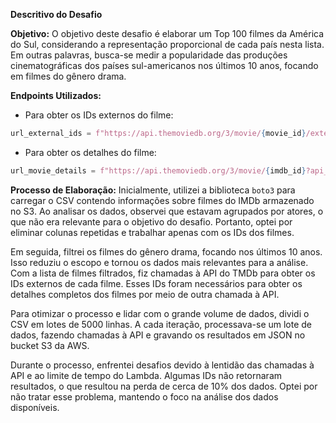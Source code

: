 **Descritivo do Desafio**

**Objetivo:**
O objetivo deste desafio é elaborar um Top 100 filmes da América do Sul, considerando a representação proporcional de cada país nesta lista. Em outras palavras, busca-se medir a popularidade das produções cinematográficas dos países sul-americanos nos últimos 10 anos, focando em filmes do gênero drama.

**Endpoints Utilizados:**
- Para obter os IDs externos do filme:
```python
url_external_ids = f"https://api.themoviedb.org/3/movie/{movie_id}/external_ids?api_key={API_KEY}&language=pt-BR"
```
- Para obter os detalhes do filme:
```python
url_movie_details = f"https://api.themoviedb.org/3/movie/{imdb_id}?api_key={API_KEY}&language=pt-BR&external_source=imdb_id"
```

**Processo de Elaboração:**
Inicialmente, utilizei a biblioteca `boto3` para carregar o CSV contendo informações sobre filmes do IMDb armazenado no S3. Ao analisar os dados, observei que estavam agrupados por atores, o que não era relevante para o objetivo do desafio. Portanto, optei por eliminar colunas repetidas e trabalhar apenas com os IDs dos filmes.

Em seguida, filtrei os filmes do gênero drama, focando nos últimos 10 anos. Isso reduziu o escopo e tornou os dados mais relevantes para a análise. Com a lista de filmes filtrados, fiz chamadas à API do TMDb para obter os IDs externos de cada filme. Esses IDs foram necessários para obter os detalhes completos dos filmes por meio de outra chamada à API.

Para otimizar o processo e lidar com o grande volume de dados, dividi o CSV em lotes de 5000 linhas. A cada iteração, processava-se um lote de dados, fazendo chamadas à API e gravando os resultados em JSON no bucket S3 da AWS.

Durante o processo, enfrentei desafios devido à lentidão das chamadas à API e ao limite de tempo do Lambda. Algumas IDs não retornaram resultados, o que resultou na perda de cerca de 10% dos dados. Optei por não tratar esse problema, mantendo o foco na análise dos dados disponíveis.